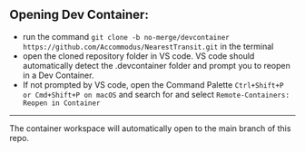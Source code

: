 ## Opening Dev Container:
  -  run the command `git clone -b no-merge/devcontainer https://github.com/Accommodus/NearestTransit.git` in the terminal
  -  open the cloned repository folder in VS code. VS code should automatically detect the .devcontainer folder and prompt you to reopen in a Dev Container.
  -  If not prompted by VS code, open the Command Palette `Ctrl+Shift+P or Cmd+Shift+P on macOS` and search for and select `Remote-Containers: Reopen in Container`

---

The container workspace will automatically open to the main branch of this repo.
